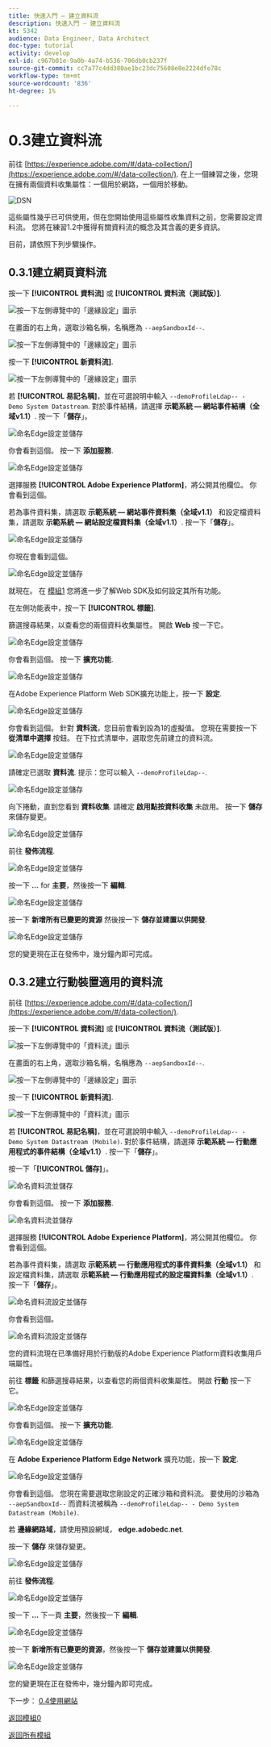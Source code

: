 ```yaml
---
title: 快速入門 — 建立資料流
description: 快速入門 — 建立資料流
kt: 5342
audience: Data Engineer, Data Architect
doc-type: tutorial
activity: develop
exl-id: c967b01e-9a0b-4a74-b536-706db0cb237f
source-git-commit: cc7a77c4dd380ae1bc23dc75608e8e2224dfe78c
workflow-type: tm+mt
source-wordcount: '836'
ht-degree: 1%

---
```


# 0.3建立資料流

前往 [https://experience.adobe.com/#/data-collection/](https://experience.adobe.com/#/data-collection/). 在上一個練習之後，您現在擁有兩個資料收集屬性：一個用於網路，一個用於移動。

![DSN](./images/launchprop.png)

這些屬性幾乎已可供使用，但在您開始使用這些屬性收集資料之前，您需要設定資料流。 您將在練習1.2中獲得有關資料流的概念及其含義的更多資訊。

目前，請依照下列步驟操作。

## 0.3.1建立網頁資料流

按一下 **[!UICONTROL 資料流]** 或 **[!UICONTROL 資料流（測試版）]**.

![按一下左側導覽中的「邊緣設定」圖示](./images/edgeconfig1a.png)

在畫面的右上角，選取沙箱名稱，名稱應為 `--aepSandboxId--`.

![按一下左側導覽中的「邊緣設定」圖示](./images/edgeconfig1b.png)

按一下 **[!UICONTROL 新資料流]**.

![按一下左側導覽中的「邊緣設定」圖示](./images/edgeconfig1.png)

若 **[!UICONTROL 易記名稱]**，並在可選說明中輸入 `--demoProfileLdap-- - Demo System Datastream`. 對於事件結構，請選擇 **示範系統 — 網站事件結構（全域v1.1）**. 按一下「**儲存**」。

![命名Edge設定並儲存](./images/edgeconfig2.png)

你會看到這個。 按一下 **添加服務**.

![命名Edge設定並儲存](./images/edgeconfig3.png)

選擇服務 **[!UICONTROL Adobe Experience Platform]**，將公開其他欄位。 你會看到這個。

若為事件資料集，請選取 **示範系統 — 網站事件資料集（全域v1.1）** 和設定檔資料集，請選取 **示範系統 — 網站設定檔資料集（全域v1.1）**. 按一下「**儲存**」。

![命名Edge設定並儲存](./images/edgeconfig4.png)

你現在會看到這個。

![命名Edge設定並儲存](./images/edgeconfig5.png)

就現在。 在 [模組1](./../module1/data-ingestion-launch-web-sdk.md) 您將進一步了解Web SDK及如何設定其所有功能。

在左側功能表中，按一下 **[!UICONTROL 標籤]**.

篩選搜尋結果，以查看您的兩個資料收集屬性。 開啟 **Web** 按一下它。

![命名Edge設定並儲存](./images/edgeconfig10a.png)

你會看到這個。 按一下 **擴充功能**.

![命名Edge設定並儲存](./images/edgeconfig11.png)

在Adobe Experience Platform Web SDK擴充功能上，按一下 **設定**.

![命名Edge設定並儲存](./images/edgeconfig12.png)

你會看到這個。 針對 **資料流**，您目前會看到設為1的虛擬值。 您現在需要按一下 **從清單中選擇** 按鈕。 在下拉式清單中，選取您先前建立的資料流。

![命名Edge設定並儲存](./images/edgeconfig13.png)

請確定已選取 **資料流**. 提示：您可以輸入 `--demoProfileLdap--`.

![命名Edge設定並儲存](./images/edgeconfig14.png)

向下捲動，直到您看到 **資料收集**. 請確定 **啟用點按資料收集** 未啟用。 按一下 **儲存** 來儲存變更。

![命名Edge設定並儲存](./images/edgeconfig14a.png)

前往 **發佈流程**.

![命名Edge設定並儲存](./images/edgeconfig15.png)

按一下 **...** for **主要**，然後按一下 **編輯**.

![命名Edge設定並儲存](./images/edgeconfig16.png)

按一下 **新增所有已變更的資源** 然後按一下 **儲存並建置以供開發**.

![命名Edge設定並儲存](./images/edgeconfig17.png)

您的變更現在正在發佈中，幾分鐘內即可完成。

## 0.3.2建立行動裝置適用的資料流

前往 [https://experience.adobe.com/#/data-collection/](https://experience.adobe.com/#/data-collection/).

按一下 **[!UICONTROL 資料流]** 或 **[!UICONTROL 資料流（測試版）]**.

![按一下左側導覽中的「資料流」圖示](./images/edgeconfig1a.png)

在畫面的右上角，選取沙箱名稱，名稱應為 `--aepSandboxId--`.

![按一下左側導覽中的「邊緣設定」圖示](./images/edgeconfig1b.png)

按一下 **[!UICONTROL 新資料流]**.

![按一下左側導覽中的「資料流」圖示](./images/edgeconfig1.png)

若 **[!UICONTROL 易記名稱]**，並在可選說明中輸入 `--demoProfileLdap-- - Demo System Datastream (Mobile)`. 對於事件結構，請選擇 **示範系統 — 行動應用程式的事件結構（全域v1.1）**. 按一下「**儲存**」。

按一下「**[!UICONTROL 儲存]**」。

![命名資料流並儲存](./images/edgeconfig2m.png)

你會看到這個。 按一下 **添加服務**.

![命名資料流並儲存](./images/edgeconfig3m.png)

選擇服務 **[!UICONTROL Adobe Experience Platform]**，將公開其他欄位。 你會看到這個。

若為事件資料集，請選取 **示範系統 — 行動應用程式的事件資料集（全域v1.1）** 和設定檔資料集，請選取 **示範系統 — 行動應用程式的設定檔資料集（全域v1.1）**. 按一下「**儲存**」。

![命名資料流設定並儲存](./images/edgeconfig4m.png)

你會看到這個。

![命名資料流設定並儲存](./images/edgeconfig5m.png)

您的資料流現在已準備好用於行動版的Adobe Experience Platform資料收集用戶端屬性。

前往 **標籤** 和篩選搜尋結果，以查看您的兩個資料收集屬性。 開啟 **行動** 按一下它。

![命名Edge設定並儲存](./images/edgeconfig10am.png)

你會看到這個。 按一下 **擴充功能**.

![命名Edge設定並儲存](./images/edgeconfig11m.png)

在 **Adobe Experience Platform Edge Network** 擴充功能，按一下 **設定**.

![命名Edge設定並儲存](./images/edgeconfig12m.png)

你會看到這個。 您現在需要選取您剛設定的正確沙箱和資料流。 要使用的沙箱為 `--aepSandboxId--` 而資料流被稱為 `--demoProfileLdap-- - Demo System Datastream (Mobile)`.

若 **邊緣網路域**，請使用預設網域， **edge.adobedc.net**.

按一下 **儲存** 來儲存變更。

![命名Edge設定並儲存](./images/edgeconfig13m.png)

前往 **發佈流程**.

![命名Edge設定並儲存](./images/edgeconfig15m.png)

按一下 **...** 下一頁 **主要**，然後按一下 **編輯**.

![命名Edge設定並儲存](./images/edgeconfig16m.png)

按一下 **新增所有已變更的資源**，然後按一下 **儲存並建置以供開發**.

![命名Edge設定並儲存](./images/edgeconfig17m.png)

您的變更現在正在發佈中，幾分鐘內即可完成。

下一步： [0.4使用網站](./ex4.md)

[返回模組0](./getting-started.md)

[返回所有模組](./../../overview.md)